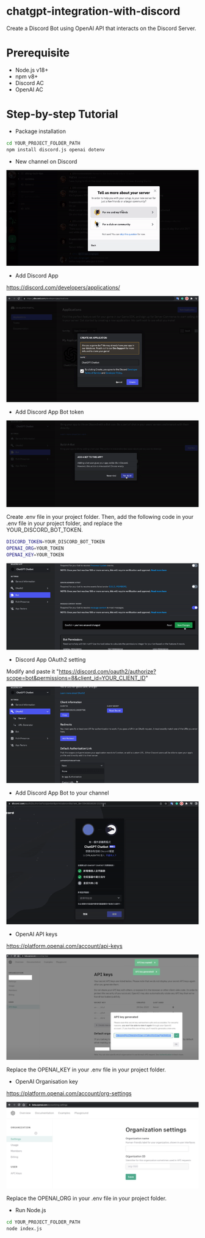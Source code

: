 # chatgpt-integration-with-discord

Create a Discord Bot using OpenAI API that interacts on the Discord Server.

# Prerequisite

- Node.js v18+
- npm v8+
- Discord AC
- OpenAI AC

# Step-by-step Tutorial

- Package installation

```bash
cd YOUR_PROJECT_FOLDER_PATH
npm install discord.js openai dotenv
```

- New channel on Discord

![](res/img/discord_new_channel.gif)

- Add Discord App

https://discord.com/developers/applications/

![](res/img/discord_add_app.gif)

- Add Discord App Bot token

![](res/img/discord_bot_token.gif)

Create .env file in your project folder. Then, add the following code in your .env file in your project folder, and replace the YOUR_DISCORD_BOT_TOKEN.

```bash
DISCORD_TOKEN=YOUR_DISCORD_BOT_TOKEN
OPENAI_ORG=YOUR_TOKEN
OPENAI_KEY=YOUR_TOKEN
```

![](res/img/discord_bot_setting.gif)

- Discord App OAuth2 setting

Modify and paste it "https://discord.com/oauth2/authorize?scope=bot&permissions=8&client_id=YOUR_CLIENT_ID"

![](res/img/discord_app_oauth2.gif)

- Add Discord App Bot to your channel

![](res/img/discord_add_bot.gif)

- OpenAI API keys

https://platform.openai.com/account/api-keys

![](res/img/openai_api_keys.png)

Replace the OPENAI_KEY in your .env file in your project folder.

- OpenAI Organisation key

https://platform.openai.com/account/org-settings

![](res/img/openai_org_key.png)

Replace the OPENAI_ORG in your .env file in your project folder.

- Run Node.js

```bash
cd YOUR_PROJECT_FOLDER_PATH
node index.js
```
